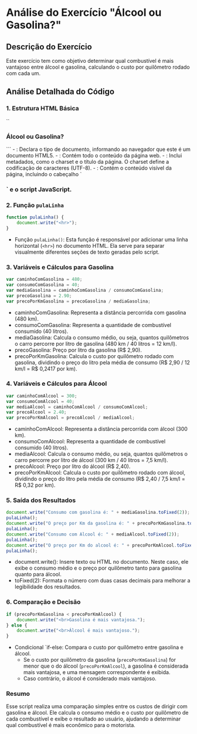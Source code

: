 # Análise do Exercício "Álcool ou Gasolina?"

## Descrição do Exercício
Este exercício tem como objetivo determinar qual combustível é mais vantajoso entre álcool e gasolina, calculando o custo por quilômetro rodado com cada um.

## Análise Detalhada do Código

### 1. Estrutura HTML Básica
``
<!DOCTYPE html>
<html>
  <head>
    <meta charset="UTF-8">
    <title>Álcool ou Gasolina?</title>
  </head>
  <body>
    <h3>Álcool ou Gasolina?</h3>
    <!-- O script JavaScript será inserido aqui -->
  </body>
</html>
```
- <!DOCTYPE html>: Declara o tipo de documento, informando ao navegador que este é um documento HTML5.
- <html>: Contém todo o conteúdo da página web.
- <head>: Inclui metadados, como o charset e o título da página. O charset define a codificação de caracteres (UTF-8).
- <body>: Contém o conteúdo visível da página, incluindo o cabeçalho `<h3>` e o script JavaScript.

### 2. Função `pulaLinha`
```javascript
function pulaLinha() {
    document.write("<hr>");
}
```
- Função `pulaLinha()`: Esta função é responsável por adicionar uma linha horizontal (`<hr>`) no documento HTML. Ela serve para separar visualmente diferentes seções de texto geradas pelo script.

### 3. Variáveis e Cálculos para Gasolina
```javascript
var caminhoComGasolina = 480;
var consumoComGasolina = 40;
var mediaGasolina = caminhoComGasolina / consumoComGasolina;
var precoGasolina = 2.90;
var precoPorKmGasolina = precoGasolina / mediaGasolina;
```
- caminhoComGasolina: Representa a distância percorrida com gasolina (480 km).
- consumoComGasolina: Representa a quantidade de combustível consumido (40 litros).
- mediaGasolina: Calcula o consumo médio, ou seja, quantos quilômetros o carro percorre por litro de gasolina (480 km / 40 litros = 12 km/l).
- precoGasolina: Preço por litro da gasolina (R$ 2,90).
- precoPorKmGasolina: Calcula o custo por quilômetro rodado com gasolina, dividindo o preço do litro pela média de consumo (R$ 2,90 / 12 km/l = R$ 0,2417 por km).

### 4. Variáveis e Cálculos para Álcool
```javascript
var caminhoComAlcool = 300;
var consumoComAlcool = 40;
var mediaAlcool = caminhoComAlcool / consumoComAlcool;
var precoAlcool = 2.40;
var precoPorKmAlcool = precoAlcool / mediaAlcool;
```
- caminhoComAlcool: Representa a distância percorrida com álcool (300 km).
- consumoComAlcool: Representa a quantidade de combustível consumido (40 litros).
- mediaAlcool: Calcula o consumo médio, ou seja, quantos quilômetros o carro percorre por litro de álcool (300 km / 40 litros = 7,5 km/l).
- precoAlcool: Preço por litro do álcool (R$ 2,40).
- precoPorKmAlcool: Calcula o custo por quilômetro rodado com álcool, dividindo o preço do litro pela média de consumo (R$ 2,40 / 7,5 km/l = R$ 0,32 por km).

### 5. Saída dos Resultados
```javascript
document.write("Consumo com gasolina é: " + mediaGasolina.toFixed(2));
pulaLinha();
document.write("O preço por Km da gasolina é: " + precoPorKmGasolina.toFixed(2));
pulaLinha();
document.write("Consumo com Alcool é: " + mediaAlcool.toFixed(2));
pulaLinha();
document.write("O preço por Km do alcool é: " + precoPorKmAlcool.toFixed(2));
pulaLinha();
```
- document.write(): Insere texto ou HTML no documento. Neste caso, ele exibe o consumo médio e o preço por quilômetro tanto para gasolina quanto para álcool.
- toFixed(2): Formata o número com duas casas decimais para melhorar a legibilidade dos resultados.

### 6. Comparação e Decisão
```javascript
if (precoPorKmGasolina < precoPorKmAlcool) {
    document.write("<br>Gasolina é mais vantajosa.");
} else {
    document.write("<br>Álcool é mais vantajoso.");
}
```
- Condicional `if-else: Compara o custo por quilômetro entre gasolina e álcool.
  - Se o custo por quilômetro da gasolina (`precoPorKmGasolina`) for menor que o do álcool (`precoPorKmAlcool`), a gasolina é considerada mais vantajosa, e uma mensagem correspondente é exibida.
  - Caso contrário, o álcool é considerado mais vantajoso.

### Resumo
Esse script realiza uma comparação simples entre os custos de dirigir com gasolina e álcool. Ele calcula o consumo médio e o custo por quilômetro de cada combustível e exibe o resultado ao usuário, ajudando a determinar qual combustível é mais econômico para o motorista.
